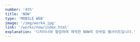 ```yaml
---
number: '4th'
title: 'NOW'
type: 'MOBILE WEB'
image: '/img/work4.jpg'
link: '/works/now/index.html'
explanation: '디자이너와 협업하여 제작한 NOW의 모바일 웹사이트입니다.'
---
```


